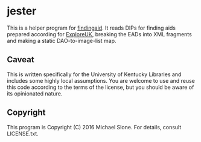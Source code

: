 jester
======

This is a helper program for [findingaid](https://github.com/uklibraries/findingaid/).
It reads DIPs for finding aids prepared according for [ExploreUK](http://exploreuk.uky.edu),
breaking the EADs into XML fragments and making a static DAO-to-image-list map.

Caveat
------

This is written specifically for the University of Kentucky Libraries and includes
some highly local assumptions.  You are welcome to use and reuse this code according
to the terms of the license, but you should be aware of its opinionated nature.

Copyright
---------

This program is Copyright (C) 2016 Michael Slone.  For details, consult
LICENSE.txt.
